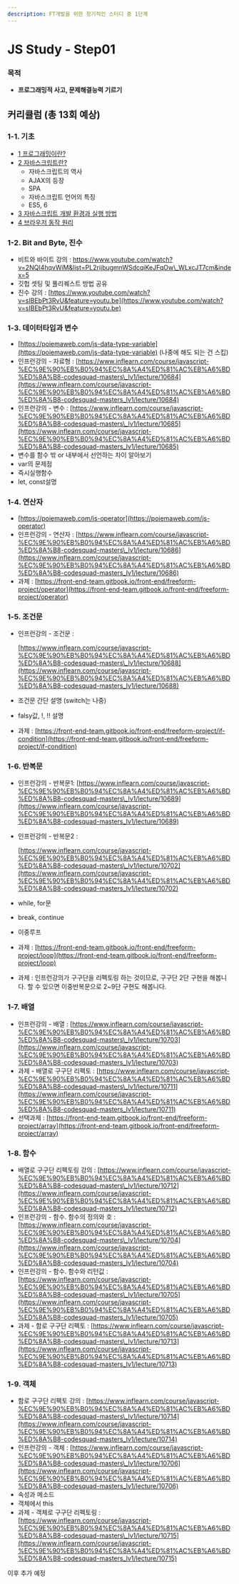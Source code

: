 ```yaml
---
description: FT개발을 위한 장기적인 스터디 중 1단계
---
```


# JS Study - Step01

### 목적

* **프로그래밍적 사고, 문제해결능력 기르기**

## 커리큘럼 \(총 13회 예상\) 

### 1-1. 기초

* [1 프로그래밍이란?](https://poiemaweb.com/coding)
* [2 자바스크립트란?](https://poiemaweb.com/js-introduction) 
  * 자바스크립트의 역사
  * AJAX의 등장
  * SPA
  * 자바스크립트 언어의 특징
  * ES5, 6
* [3 자바스크립트 개발 환경과 실행 방법](https://poiemaweb.com/js-hello-world)
* [4 브라우저 동작 원리](https://poiemaweb.com/js-browser) 

### 1-2. Bit and Byte, 진수 

* 비트와 바이트 강의 : [https://www.youtube.com/watch?v=2NQI4hqvWiM&list=PL2rijbugmnWSdcqiKeJFqOw\_WLxcJT7cm&index=5 ](https://www.youtube.com/watch?v=2NQI4hqvWiM&list=PL2rijbugmnWSdcqiKeJFqOw_WLxcJT7cm&index=5%20) 
* 깃헙 셋팅 및 풀리퀘스트 방법 공유 
* 진수 강의 : [https://www.youtube.com/watch?v=sIBEbPt3RvU&feature=youtu.be](https://www.youtube.com/watch?v=sIBEbPt3RvU&feature=youtu.be)

### 1-3. 데이터타입과 변수 

* [https://poiemaweb.com/js-data-type-variable](https://poiemaweb.com/js-data-type-variable) \(나중에 해도 되는 건 스킵\) 
* 인프런강의 - 자료형 : [https://www.inflearn.com/course/javascript-%EC%9E%90%EB%B0%94%EC%8A%A4%ED%81%AC%EB%A6%BD%ED%8A%B8-codesquad-masters\_lv1/lecture/10684](https://www.inflearn.com/course/javascript-%EC%9E%90%EB%B0%94%EC%8A%A4%ED%81%AC%EB%A6%BD%ED%8A%B8-codesquad-masters_lv1/lecture/10684)
* 인프런강의 - 변수 : [https://www.inflearn.com/course/javascript-%EC%9E%90%EB%B0%94%EC%8A%A4%ED%81%AC%EB%A6%BD%ED%8A%B8-codesquad-masters\_lv1/lecture/10685](https://www.inflearn.com/course/javascript-%EC%9E%90%EB%B0%94%EC%8A%A4%ED%81%AC%EB%A6%BD%ED%8A%B8-codesquad-masters_lv1/lecture/10685)
* 변수를 함수 밖 or 내부에서 선언하는 차이 알아보기
* var의 문제점
* 즉시실행함수
* let, const설명

### 1-4. 연산자

* [https://poiemaweb.com/js-operator](https://poiemaweb.com/js-operator) 
* 인프런강의 - 연산자 : [https://www.inflearn.com/course/javascript-%EC%9E%90%EB%B0%94%EC%8A%A4%ED%81%AC%EB%A6%BD%ED%8A%B8-codesquad-masters\_lv1/lecture/10686](https://www.inflearn.com/course/javascript-%EC%9E%90%EB%B0%94%EC%8A%A4%ED%81%AC%EB%A6%BD%ED%8A%B8-codesquad-masters_lv1/lecture/10686) 
* 과제 : [https://front-end-team.gitbook.io/front-end/freeform-project/operator](https://front-end-team.gitbook.io/front-end/freeform-project/operator)

### 1-5. 조건문 

* 인프런강의 - 조건문 : 

  [https://www.inflearn.com/course/javascript-%EC%9E%90%EB%B0%94%EC%8A%A4%ED%81%AC%EB%A6%BD%ED%8A%B8-codesquad-masters\_lv1/lecture/10688](https://www.inflearn.com/course/javascript-%EC%9E%90%EB%B0%94%EC%8A%A4%ED%81%AC%EB%A6%BD%ED%8A%B8-codesquad-masters_lv1/lecture/10688)

* 조건문 간단 설명 \(switch는 나중\)
* falsy값, !, !! 설명 
* 과제 : [https://front-end-team.gitbook.io/front-end/freeform-project/if-condition](https://front-end-team.gitbook.io/front-end/freeform-project/if-condition) 

### 1-6. 반복문

* 인프런강의 - 반복문1:  [https://www.inflearn.com/course/javascript-%EC%9E%90%EB%B0%94%EC%8A%A4%ED%81%AC%EB%A6%BD%ED%8A%B8-codesquad-masters\_lv1/lecture/10689](https://www.inflearn.com/course/javascript-%EC%9E%90%EB%B0%94%EC%8A%A4%ED%81%AC%EB%A6%BD%ED%8A%B8-codesquad-masters_lv1/lecture/10689)
* 인프런강의 - 반복문2 :

  [https://www.inflearn.com/course/javascript-%EC%9E%90%EB%B0%94%EC%8A%A4%ED%81%AC%EB%A6%BD%ED%8A%B8-codesquad-masters\_lv1/lecture/10702](https://www.inflearn.com/course/javascript-%EC%9E%90%EB%B0%94%EC%8A%A4%ED%81%AC%EB%A6%BD%ED%8A%B8-codesquad-masters_lv1/lecture/10702)

* while, for문
* break, continue
* 이중루프 
* 과제 : [https://front-end-team.gitbook.io/front-end/freeform-project/loop](https://front-end-team.gitbook.io/front-end/freeform-project/loop) 
* 과제 : 인프런강의가 구구단을 리펙토링 하는 것이므로, 구구단 2단 구현을 해봅니다. 할 수 있으면 이중반복문으로 2~9단 구현도 해봅니다. 

### 1-7. 배열 

* 인프런강의 - 배열 : [https://www.inflearn.com/course/javascript-%EC%9E%90%EB%B0%94%EC%8A%A4%ED%81%AC%EB%A6%BD%ED%8A%B8-codesquad-masters\_lv1/lecture/10703](https://www.inflearn.com/course/javascript-%EC%9E%90%EB%B0%94%EC%8A%A4%ED%81%AC%EB%A6%BD%ED%8A%B8-codesquad-masters_lv1/lecture/10703) 
* 과제 - 배열로 구구단 리펙토 : [https://www.inflearn.com/course/javascript-%EC%9E%90%EB%B0%94%EC%8A%A4%ED%81%AC%EB%A6%BD%ED%8A%B8-codesquad-masters\_lv1/lecture/10711](https://www.inflearn.com/course/javascript-%EC%9E%90%EB%B0%94%EC%8A%A4%ED%81%AC%EB%A6%BD%ED%8A%B8-codesquad-masters_lv1/lecture/10711)
* 선택과제 : [https://front-end-team.gitbook.io/front-end/freeform-project/array](https://front-end-team.gitbook.io/front-end/freeform-project/array)

### 1-8. 함수 

* 배열로 구구단 리펙토링 강의 : [https://www.inflearn.com/course/javascript-%EC%9E%90%EB%B0%94%EC%8A%A4%ED%81%AC%EB%A6%BD%ED%8A%B8-codesquad-masters\_lv1/lecture/10712](https://www.inflearn.com/course/javascript-%EC%9E%90%EB%B0%94%EC%8A%A4%ED%81%AC%EB%A6%BD%ED%8A%B8-codesquad-masters_lv1/lecture/10712)
* 인프런강의 - 함수. 함수의 정의와 호 :  [https://www.inflearn.com/course/javascript-%EC%9E%90%EB%B0%94%EC%8A%A4%ED%81%AC%EB%A6%BD%ED%8A%B8-codesquad-masters\_lv1/lecture/10704](https://www.inflearn.com/course/javascript-%EC%9E%90%EB%B0%94%EC%8A%A4%ED%81%AC%EB%A6%BD%ED%8A%B8-codesquad-masters_lv1/lecture/10704)
* 인프런강의 - 함수. 함수와 리턴값 : [https://www.inflearn.com/course/javascript-%EC%9E%90%EB%B0%94%EC%8A%A4%ED%81%AC%EB%A6%BD%ED%8A%B8-codesquad-masters\_lv1/lecture/10705](https://www.inflearn.com/course/javascript-%EC%9E%90%EB%B0%94%EC%8A%A4%ED%81%AC%EB%A6%BD%ED%8A%B8-codesquad-masters_lv1/lecture/10705) 
* 과제 - 함로 구구단 리펙토 : [https://www.inflearn.com/course/javascript-%EC%9E%90%EB%B0%94%EC%8A%A4%ED%81%AC%EB%A6%BD%ED%8A%B8-codesquad-masters\_lv1/lecture/10713](https://www.inflearn.com/course/javascript-%EC%9E%90%EB%B0%94%EC%8A%A4%ED%81%AC%EB%A6%BD%ED%8A%B8-codesquad-masters_lv1/lecture/10713)

### 1-9. 객체

* 함로 구구단 리펙토  강의 : [https://www.inflearn.com/course/javascript-%EC%9E%90%EB%B0%94%EC%8A%A4%ED%81%AC%EB%A6%BD%ED%8A%B8-codesquad-masters\_lv1/lecture/10714](https://www.inflearn.com/course/javascript-%EC%9E%90%EB%B0%94%EC%8A%A4%ED%81%AC%EB%A6%BD%ED%8A%B8-codesquad-masters_lv1/lecture/10714)
* 인프런강의 - 객체 : [https://www.inflearn.com/course/javascript-%EC%9E%90%EB%B0%94%EC%8A%A4%ED%81%AC%EB%A6%BD%ED%8A%B8-codesquad-masters\_lv1/lecture/10706](https://www.inflearn.com/course/javascript-%EC%9E%90%EB%B0%94%EC%8A%A4%ED%81%AC%EB%A6%BD%ED%8A%B8-codesquad-masters_lv1/lecture/10706)
* 속성과 메소드
* 객체에서 this 
* 과제 - 객체로 구구단 리펙토링 : [https://www.inflearn.com/course/javascript-%EC%9E%90%EB%B0%94%EC%8A%A4%ED%81%AC%EB%A6%BD%ED%8A%B8-codesquad-masters\_lv1/lecture/10715](https://www.inflearn.com/course/javascript-%EC%9E%90%EB%B0%94%EC%8A%A4%ED%81%AC%EB%A6%BD%ED%8A%B8-codesquad-masters_lv1/lecture/10715) 

이후 추가 예정 

